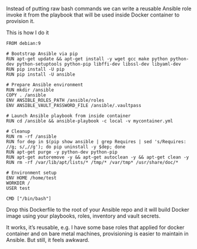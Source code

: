 Instead of putting raw bash commands we can write a reusable Ansible role invoke it from the playbook that will be used inside Docker container to provision it.

This is how I do it

```
FROM debian:9

# Bootstrap Ansible via pip
RUN apt-get update && apt-get install -y wget gcc make python python-dev python-setuptools python-pip libffi-dev libssl-dev libyaml-dev
RUN pip install -U pip
RUN pip install -U ansible

# Prepare Ansible environment
RUN mkdir /ansible
COPY . /ansible
ENV ANSIBLE_ROLES_PATH /ansible/roles
ENV ANSIBLE_VAULT_PASSWORD_FILE /ansible/.vaultpass

# Launch Ansible playbook from inside container
RUN cd /ansible && ansible-playbook -c local -v mycontainer.yml

# Cleanup
RUN rm -rf /ansible
RUN for dep in $(pip show ansible | grep Requires | sed 's/Requires: //g; s/,//g'); do pip uninstall -y $dep; done
RUN apt-get purge -y python-dev python-pip
RUN apt-get autoremove -y && apt-get autoclean -y && apt-get clean -y
RUN rm -rf /var/lib/apt/lists/* /tmp/* /var/tmp* /usr/share/doc/*

# Environment setup
ENV HOME /home/test
WORKDIR /
USER test

CMD ["/bin/bash"]
```

Drop this Dockerfile to the root of your Ansible repo and it will build Docker image using your playbooks, roles, inventory and vault secrets.

It works, it’s reusable, e.g. I have some base roles that applied for docker container and on bare metal machines, provisioning is easier to maintain in Ansible. But still, it feels awkward.
